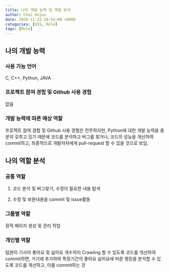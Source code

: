 ```yaml
---
title: 나의 개발 능력 및 역할 분석
author: Choi Hojun
date: 2020-11-22 20:54:00 +0800
categories: [OSS, Role]
tags: [Role]
---
```


## 나의 개발 능력

### 사용 가능 언어

C, C++, Python, JAVA

### 프로젝트 참여 경험 및 Github 사용 경험

없음

### 개발 능력에 따른 예상 역할

프로젝트 참여 경험 및 Github 사용 경험은 전무하지만, Python에 대한 개발 능력을 충분히 갖추고 있기 때문에 코드를 분석하고 버그를 찾거나, 코드의 성능을 개선하여 commit하고, 최종적으로 개발자자에게 pull-request 할 수 있을 것으로 보임.

## 나의 역할 분석

### 공통 역할

1) 코드 분석 및 버그찾기, 수정이 필요한 내용 탐색

2) 수정 및 보완내용을 commit 및 issue활동

### 그룹별 역할

정적 페이지 생성 및 관리 작업

### 개인별 역할

팀원이 기사의 좋아요 및 싫어요 개수까지 Crawling 할 수 있도록 코드를 개선하여 commit하면, 거기에 추가하여 특정기간의 좋아요 싫어요에 따른 랭킹을 분석할 수 있도록 코드를 개선하고, 이를 commit하는 것
